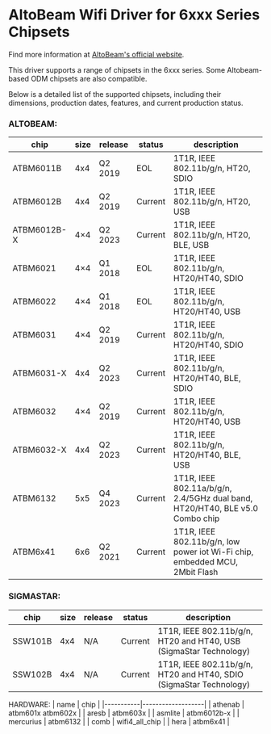 # AltoBeam Wifi Driver for 6xxx Series Chipsets

Find more information at [AltoBeam's official website](https://www.altobeam.com/channels/28.html).

This driver supports a range of chipsets in the 6xxx series.  Some Altobeam-based ODM chipsets are also compatible.

Below is a detailed list of the supported chipsets, including their dimensions, production dates, features, and current production status.

### ALTOBEAM:
| chip        | size | release | status  | description                                                                              |
|-------------|------|---------|---------|------------------------------------------------------------------------------------------|
| ATBM6011B   | 4x4  | Q2 2019 | EOL     | 1T1R, IEEE 802.11b/g/n, HT20, SDIO                                                       |
| ATBM6012B   | 4x4  | Q2 2019 | Current | 1T1R, IEEE 802.11b/g/n, HT20, USB                                                        |
| ATBM6012B-X | 4×4  | Q2 2023 | Current | 1T1R, IEEE 802.11b/g/n, HT20, BLE, USB                                                   |
| ATBM6021    | 4×4  | Q1 2018 | EOL     | 1T1R, IEEE 802.11b/g/n, HT20/HT40, SDIO                                                  |
| ATBM6022    | 4×4  | Q1 2018 | EOL     | 1T1R, IEEE 802.11b/g/n, HT20/HT40, USB                                                   |
| ATBM6031    | 4×4  | Q2 2019 | Current | 1T1R, IEEE 802.11b/g/n, HT20/HT40, SDIO                                                  |
| ATBM6031-X  | 4x4  | Q2 2023 | Current | 1T1R, IEEE 802.11b/g/n, HT20/HT40, BLE, SDIO                                             |
| ATBM6032    | 4×4  | Q2 2019 | Current | 1T1R, IEEE 802.11b/g/n, HT20/HT40, USB                                                   |
| ATBM6032-X  | 4x4  | Q2 2023 | Current | 1T1R, IEEE 802.11b/g/n, HT20/HT40, BLE, USB                                              |
| ATBM6132    | 5x5  | Q4 2023 | Current | 1T1R, IEEE 802.11a/b/g/n, 2.4/5GHz dual band, HT20/HT40, BLE v5.0 Combo chip             |
| ATBM6x41    | 6x6  | Q2 2021 | Current | 1T1R, IEEE 802.11b/g/n, low power iot Wi-Fi chip, embedded MCU, 2Mbit Flash              |

### SIGMASTAR:
| chip        | size | release | status  | description                                                                              |
|-------------|------|---------|---------|------------------------------------------------------------------------------------------|
| SSW101B     | 4x4  | N/A     | Current | 1T1R, IEEE 802.11b/g/n, HT20 and HT40, USB (SigmaStar Technology)                        |
| SSW102B     | 4x4  | N/A     | Current | 1T1R, IEEE 802.11b/g/n, HT20 and HT40, SDIO (SigmaStar Technology)                       |

HARDWARE:
| name      | chip              | 
|-----------|-------------------|
| athenab   | atbm601x atbm602x |
| aresb     | atbm603x          |
| asmlite   | atbm6012b-x       |
| mercurius | atbm6132          |
| comb      | wifi4_all_chip    |
| hera      | atbm6x41          |
